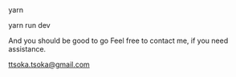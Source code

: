 yarn 

yarn run dev

And you should be good to go
Feel free to contact me, if you need assistance.

ttsoka.tsoka@gmail.com

